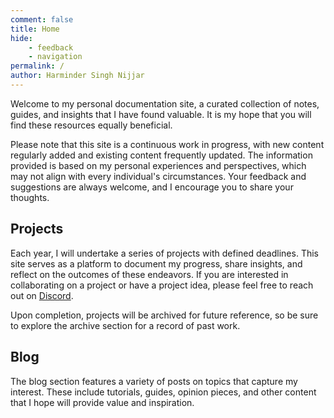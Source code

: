 ```yaml
---
comment: false
title: Home
hide: 
    - feedback
    - navigation
permalink: /
author: Harminder Singh Nijjar
---
```


Welcome to my personal documentation site, a curated collection of notes, guides, and insights that I have found valuable. It is my hope that you will find these resources equally beneficial.  

Please note that this site is a continuous work in progress, with new content regularly added and existing content frequently updated. The information provided is based on my personal experiences and perspectives, which may not align with every individual's circumstances. Your feedback and suggestions are always welcome, and I encourage you to share your thoughts.  

## Projects  

Each year, I will undertake a series of projects with defined deadlines. This site serves as a platform to document my progress, share insights, and reflect on the outcomes of these endeavors. If you are interested in collaborating on a project or have a project idea, please feel free to reach out on <a href="https://discord.gg/cstaDPWghP" target="_blank">Discord</a>.

Upon completion, projects will be archived for future reference, so be sure to explore the archive section for a record of past work.  

## Blog  

The blog section features a variety of posts on topics that capture my interest. These include tutorials, guides, opinion pieces, and other content that I hope will provide value and inspiration.